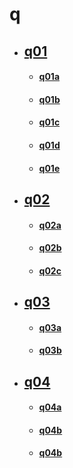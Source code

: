 # q

* ## [q01](q01.md)
    * #### [q01a](q01/q01a.md)
    * #### [q01b](q01/q01b.md)
    * #### [q01c](q01/q01c.md)
    * #### [q01d](q01/q01d.md)
    * #### [q01e](q01/q01e.md)
* ## [q02](q02.md)
    * #### [q02a](q02/q02a.md)
    * #### [q02b](q02/q02b.md)
    * #### [q02c](q02/q02c.md)
* ## [q03](q03.md)
    * #### [q03a](q03/q03a.md)
    * #### [q03b](q03/q03b.md)
* ## [q04](q04.md)
    * #### [q04a](q04/q04a.md)
    * #### [q04b](q04/q04b.md)
    * #### [q04b](q04/q04c.md)